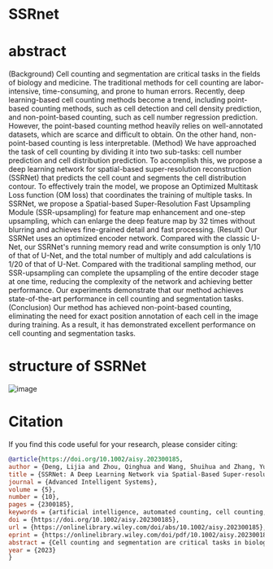 # SSRnet

# abstract
(Background) Cell counting and segmentation are critical tasks in the fields of biology and medicine. The traditional methods for cell counting are labor-intensive, time-consuming, and prone to human errors. Recently, deep learning-based cell counting methods become a trend, including point-based counting methods, such as cell detection and cell density prediction, and non-point-based counting, such as cell number regression prediction. However, the point-based counting method heavily relies on well-annotated datasets, which are scarce and difficult to obtain. On the other hand, non-point-based counting is less interpretable. (Method) We have approached the task of cell counting by dividing it into two sub-tasks: cell number prediction and cell distribution prediction. To accomplish this, we propose a deep learning network for spatial-based super-resolution reconstruction (SSRNet) that predicts the cell count and segments the cell distribution contour. To effectively train the model, we propose an Optimized Multitask Loss function (OM loss) that coordinates the training of multiple tasks. In SSRNet, we propose a Spatial-based Super-Resolution Fast Upsampling Module (SSR-upsampling) for feature map enhancement and one-step upsampling, which can enlarge the deep feature map by 32 times without blurring and achieves fine-grained detail and fast processing. (Result) Our SSRNet uses an optimized encoder network. Compared with the classic U-Net, our SSRNet's running memory read and write consumption is only 1/10 of that of U-Net, and the total number of multiply and add calculations is 1/20 of that of U-Net. Compared with the traditional sampling method, our SSR-upsampling can complete the upsampling of the entire decoder stage at one time, reducing the complexity of the network and achieving better performance. Our experiments demonstrate that our method achieves state-of-the-art performance in cell counting and segmentation tasks. (Conclusion) Our method has achieved non-point-based counting, eliminating the need for exact position annotation of each cell in the image during training. As a result, it has demonstrated excellent performance on cell counting and segmentation tasks.

# structure of SSRNet
![image](https://github.com/Roin626/SSRnet/assets/44090641/a07ab49b-9bf1-4aa9-a38d-b7911ee72d4e)



# Citation

If you find this code useful for your research, please consider citing:
```bibtex
@article{https://doi.org/10.1002/aisy.202300185,
author = {Deng, Lijia and Zhou, Qinghua and Wang, Shuihua and Zhang, Yudong},
title = {SSRNet: A Deep Learning Network via Spatial-Based Super-resolution Reconstruction for Cell Counting and Segmentation},
journal = {Advanced Intelligent Systems},
volume = {5},
number = {10},
pages = {2300185},
keywords = {artificial intelligence, automated counting, cell counting, cell segmentation, convocational neural network, deep learning, machine learning},
doi = {https://doi.org/10.1002/aisy.202300185},
url = {https://onlinelibrary.wiley.com/doi/abs/10.1002/aisy.202300185},
eprint = {https://onlinelibrary.wiley.com/doi/pdf/10.1002/aisy.202300185},
abstract = {Cell counting and segmentation are critical tasks in biology and medicine. The traditional methods for cell counting are labor-intensive, time-consuming, and prone to human errors. Recently, deep learning-based cell counting methods have become a trend, including point-based counting methods, such as cell detection and cell density prediction, and non-point-based counting, such as cell number regression prediction. However, the point-based counting method heavily relies on well-annotated datasets, which are scarce and difficult to obtain. On the other hand, nonpoint-based counting is less interpretable. The task of cell counting by dividing it into two subtasks is approached: cell number prediction and cell distribution prediction. To accomplish this, a deep learning network for spatial-based super-resolution reconstruction (SSRNet) is proposed that predicts the cell count and segments the cell distribution contour. To effectively train the model, an optimized multitask loss function (OM loss) is proposed that coordinates the training of multiple tasks. In SSRNet, a spatial-based super-resolution fast upsampling module (SSR-upsampling) is proposed for feature map enhancement and one-step upsampling, which can enlarge the deep feature map by 32 times without blurring and achieves fine-grained detail and fast processing. SSRNet uses an optimized encoder network. Compared with the classic U-Net, SSRNet's running memory read and write consumption is only 1/10 of that of U-Net, and the total number of multiply and add calculations is 1/20 of that of U-Net. Compared with the traditional sampling method, SSR-upsampling can complete the upsampling of the entire decoder stage at one time, reducing the complexity of the network and achieving better performance. Experiments demonstrate that the method achieves state-of-the-art performance in cell counting and segmentation tasks. The method achieves nonpoint-based counting, eliminating the need for exact position annotation of each cell in the image during training. As a result, it has demonstrated excellent performance on cell counting and segmentation tasks. The code is public on GitHub (https://github.com/Roin626/SSRnet).},
year = {2023}
}
```
